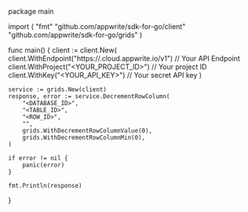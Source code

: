 package main

import (
    "fmt"
    "github.com/appwrite/sdk-for-go/client"
    "github.com/appwrite/sdk-for-go/grids"
)

func main() {
    client := client.New(
        client.WithEndpoint("https://<REGION>.cloud.appwrite.io/v1") // Your API Endpoint
        client.WithProject("<YOUR_PROJECT_ID>") // Your project ID
        client.WithKey("<YOUR_API_KEY>") // Your secret API key
    )

    service := grids.New(client)
    response, error := service.DecrementRowColumn(
        "<DATABASE_ID>",
        "<TABLE_ID>",
        "<ROW_ID>",
        "",
        grids.WithDecrementRowColumnValue(0),
        grids.WithDecrementRowColumnMin(0),
    )

    if error != nil {
        panic(error)
    }

    fmt.Println(response)
}
